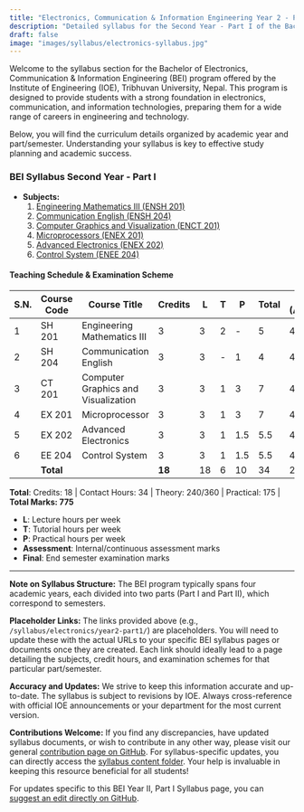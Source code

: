 ```yaml
---
title: "Electronics, Communication & Information Engineering Year 2 - Part I Syllabus | IOE, Tribhuvan University"
description: "Detailed syllabus for the Second Year - Part I of the Bachelor of Electronics, Communication & Information Engineering (BEI) program at the Institute of Engineering (IOE), Tribhuvan University. Includes subjects, teaching schedule, and examination scheme."
draft: false
image: "images/syllabus/electronics-syllabus.jpg"
---
```


Welcome to the syllabus section for the Bachelor of Electronics, Communication & Information Engineering (BEI) program offered by the Institute of Engineering (IOE), Tribhuvan University, Nepal. This program is designed to provide students with a strong foundation in electronics, communication, and information technologies, preparing them for a wide range of careers in engineering and technology.

Below, you will find the curriculum details organized by academic year and part/semester. Understanding your syllabus is key to effective study planning and academic success.

### BEI Syllabus Second Year - Part I

- **Subjects:**
    1. [Engineering Mathematics III (ENSH 201)](engineering-mathematics-iii-ensh-201)
    2. [Communication English (ENSH 204)](communication-english-ensh-204)
    3. [Computer Graphics and Visualization (ENCT 201)](computer-graphics-and-visualization-enct-201)
    4. [Microprocessors (ENEX 201)](microprocessors-enex-201)
    5. [Advanced Electronics (ENEX 202)](advanced-electronics-enex-202)
    6. [Control System (ENEE 204)](control-system-enee-204)

#### Teaching Schedule & Examination Scheme

| S.N. | Course Code | Course Title                        | Credits | L | T | P  | Total | Theory (Assessment/Final) | Practical (Assessment/Final) | Total |
|------|-------------|-------------------------------------|---------|---|---|----|-------|--------------------------|------------------------------|-------|
| 1    | SH 201      | Engineering Mathematics III         | 3       | 3 | 2 | -  | 5     | 40 / 60                  | - / -                        | 100   |
| 2    | SH 204      | Communication English               | 3       | 3 | - | 1  | 4     | 40 / 60                  | 25 / -                       | 125   |
| 3    | CT 201      | Computer Graphics and Visualization | 3       | 3 | 1 | 3  | 7     | 40 / 60                  | 50 / -                       | 150   |
| 4    | EX 201      | Microprocessor                      | 3       | 3 | 1 | 3  | 7     | 40 / 60                  | 50 / -                       | 150   |
| 5    | EX 202      | Advanced Electronics                | 3       | 3 | 1 | 1.5| 5.5   | 40 / 60                  | 25 / -                       | 125   |
| 6    | EE 204      | Control System                      | 3       | 3 | 1 | 1.5| 5.5   | 40 / 60                  | 25 / -                       | 125   |
|      | **Total**   |                                     | **18**  |18 | 6 |10  |34     | 240 / 360                | 175 / -                      | 775   |

**Total**: Credits: 18 | Contact Hours: 34 | Theory: 240/360 | Practical: 175 | **Total Marks: 775**

- **L**: Lecture hours per week
- **T**: Tutorial hours per week
- **P**: Practical hours per week
- **Assessment**: Internal/continuous assessment marks
- **Final**: End semester examination marks
---

**Note on Syllabus Structure:**
The BEI program typically spans four academic years, each divided into two parts (Part I and Part II), which correspond to semesters.

**Placeholder Links:**
The links provided above (e.g., `/syllabus/electronics/year2-part1/`) are placeholders. You will need to update these with the actual URLs to your specific BEI syllabus pages or documents once they are created. Each link should ideally lead to a page detailing the subjects, credit hours, and examination schemes for that particular part/semester.

**Accuracy and Updates:**
We strive to keep this information accurate and up-to-date. The syllabus is subject to revisions by IOE. Always cross-reference with official IOE announcements or your department for the most current version.

**Contributions Welcome:**
If you find any discrepancies, have updated syllabus documents, or wish to contribute in any other way, please visit our general [contribution page on GitHub](https://github.com/ioenotes/ioenotes). For syllabus-specific updates, you can directly access the [syllabus content folder](https://github.com/ioenotes/ioenotes/tree/main/content/english/syllabus). Your help is invaluable in keeping this resource beneficial for all students!

For updates specific to this BEI Year II, Part I Syllabus page, you can [suggest an edit directly on GitHub](https://github.com/ioenotes/ioenotes/blob/main/themes/hugoplate/content/english/syllabus/electronics/year2-part1/_index.md).
